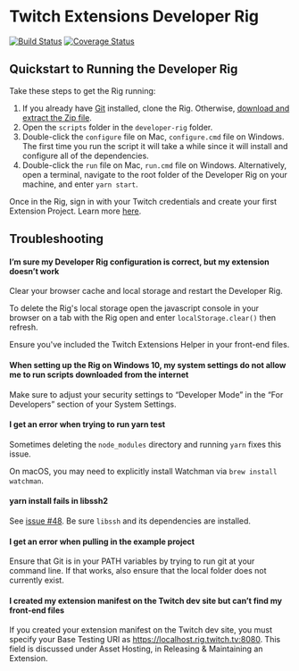 # Twitch Extensions Developer Rig
[![Build Status](https://travis-ci.org/twitchdev/developer-rig.svg?branch=master)](https://travis-ci.org/twitchdev/developer-rig) [![Coverage Status](https://coveralls.io/repos/github/twitchdev/developer-rig/badge.svg)](https://coveralls.io/github/twitchdev/developer-rig)

## Quickstart to Running the Developer Rig
Take these steps to get the Rig running:

1.  If you already have [Git](https://git-scm.com/download) installed, clone the Rig.  Otherwise, [download and extract the Zip file](https://github.com/twitchdev/developer-rig/archive/master.zip).
2.  Open the `scripts` folder in the `developer-rig` folder.
3.  Double-click the `configure` file on Mac, `configure.cmd` file on Windows.  The first time you run the script it will take a while since it will install and configure all of the dependencies.
4. Double-click the `run` file on Mac, `run.cmd` file on Windows.  Alternatively, open a terminal, navigate to the root folder of the Developer Rig on your machine, and enter `yarn start`.

Once in the Rig, sign in with your Twitch credentials and create your first Extension Project.  Learn more [here](https://dev.twitch.tv/docs/extensions/rig/).


## Troubleshooting

#### I’m sure my Developer Rig configuration is correct, but my extension doesn’t work
Clear your browser cache and local storage and restart the Developer Rig.

To delete the Rig's local storage open the javascript console in your browser on a tab with the Rig open and enter `localStorage.clear()` then refresh.

Ensure you've included the Twitch Extensions Helper in your front-end files.

#### When setting up the Rig on Windows 10, my system settings do not allow me to run scripts downloaded from the internet
Make sure to adjust your security settings to “Developer Mode” in the “For Developers” section of your System Settings.

#### I get an error when trying to run yarn test
Sometimes deleting the `node_modules` directory and running `yarn` fixes this issue.

On macOS, you may need to explicitly install Watchman via `brew install watchman`.

#### yarn install fails in libssh2
See [issue #48](https://github.com/twitchdev/developer-rig/issues/48). Be sure `libssh` and its dependencies are installed.

#### I get an error when pulling in the example project
Ensure that Git is in your PATH variables by trying to run git at your command line. If that works, also ensure that the local folder does not currently exist.

#### I created my extension manifest on the Twitch dev site but can’t find my front-end files
If you created your extension manifest on the Twitch dev site, you must specify your Base Testing URI as https://localhost.rig.twitch.tv:8080. This field is discussed under Asset Hosting, in Releasing & Maintaining an Extension.
